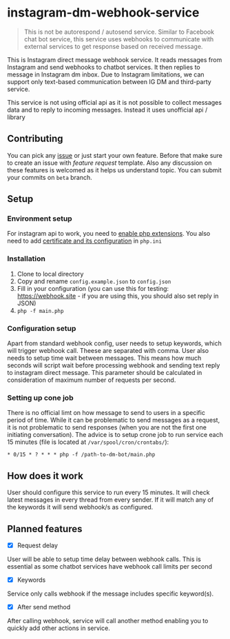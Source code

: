 # instagram-dm-webhook-service

> This is not be autorespond / autosend service. Similar to Facebook chat bot service, this service uses webhooks to communicate with external services to get response based on received message.


This is Instagram direct message webhook service. It reads messages from Instagram and send webhooks to chatbot services. It then replies to message in Instagram dm inbox. Due to Instagram limitations, we can support only text-based communication between IG DM and third-party service.

This service is not using official api as it is not possible to collect messages data and to reply to incoming messages. Instead it uses unofficial api / library


## Contributing
You can pick any [issue](https://github.com/matej2/instagram-dm-webhook-service/issuest) or just start your own feature. Before that make sure to create an issue with *feature request* template. Also any discussion on these features is welcomed as it helps us understand topic. You can submit your commits on `beta` branch.


## Setup

### Environment setup
For instagram api to work, you need to [enable php extensions](https://github.com/mgp25/Instagram-API/wiki/Dependencies). You also need to add [certificate and its configuration](https://stackoverflow.com/questions/24611640/curl-60-ssl-certificate-unable-to-get-local-issuer-certificate) in `php.ini`

### Installation

1. Clone to local directory
2. Copy and rename `config.example.json` to `config.json`
3. Fill in your configuration (you can use this for testing: https://webhook.site -  if you are using this, you should also set reply in JSON)
4. `php -f main.php`

### Configuration setup

Apart from standard webhook config, user needs to setup keywords, which will trigger webhook call. Theese are separated with comma. User also needs to setup time wait between messages. This means how much seconds will script wait before processing webhook and sending text reply to instagram direct message. This parameter should be calculated in consideration of maximum number of requests per second.

### Setting up cone job

There is no official limt on how message to send to users in a specific period of time. While it can be problematic to send messages as a request, it is not problematic to send responses (when you are not the first one initiating conversation). The advice is to setup crone job to run service each 15 minutes (file is located at `/var/spool/cron/crontabs/`):

```
* 0/15 * ? * * * php -f /path-to-dm-bot/main.php
```

## How does it work
User should configure this service to run every 15 minutes. It will check latest messages in every thread from every sender. If it will match any of the keywords it will send webhook/s as configured.

## Planned features

- [x] Request delay

User will be able to setup time delay between webhook calls. This is essential as some chatbot services have webhook call limits per second

- [x] Keywords

Service only calls webhook if the message includes specific keyword(s).

- [x] After send method

After calling webhook, service will call another method enabling you to quickly add other actions in service.
